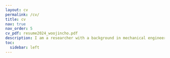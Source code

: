```yaml
---
layout: cv
permalink: /cv/
title: cv
nav: true
nav_order: 5
cv_pdf: resume2024_woojincho.pdf
description: I am a researcher with a background in mechanical engineering and a Ph.D. in Culture Technology from KAIST, specializing in augmented reality, computer vision, and machine learning. My work focuses on natural hand-object interactions, leveraging advanced tracking, optimization, and datasets to enhance immersive computing and real-world applications.
toc:
  sidebar: left
---
```

